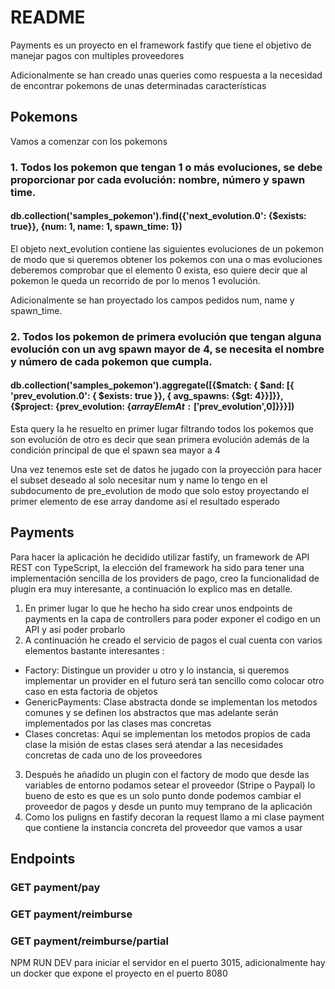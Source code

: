 # README

Payments es un proyecto en el framework fastify que tiene el objetivo de manejar pagos con multiples proveedores

Adicionalmente se han creado unas queries como respuesta a la necesidad de encontrar pokemons de unas determinadas características

## Pokemons

Vamos a comenzar con los pokemons

### 1. Todos los pokemon que tengan 1 o más evoluciones, se debe proporcionar por cada evolución: nombre, número y spawn time.

#### db.collection('samples_pokemon').find({'next_evolution.0': {$exists: true}}, {num: 1, name: 1, spawn_time: 1})

El objeto next_evolution contiene las siguientes evoluciones de un pokemon de modo que si queremos obtener los pokemos con una o mas evoluciones deberemos comprobar que el elemento 0 exista, eso quiere decir que al pokemon le queda un recorrido de por lo menos 1 evolución.

Adicionalmente se han proyectado los campos pedidos num, name y spawn_time.

### 2. Todos los pokemon de primera evolución que tengan alguna evolución con un avg spawn mayor de 4, se necesita el nombre y número de cada pokemon que cumpla.

#### db.collection('samples_pokemon').aggregate([{$match: { $and: [{ 'prev_evolution.0': { $exists: true }}, { avg_spawns: {$gt: 4}}]}}, {$project: {prev_evolution: {$arrayElemAt: ['$prev_evolution',0]}}}])

Esta query la he resuelto en primer lugar filtrando todos los pokemos que son evolución de otro es decir que sean primera evolución además de la condición principal 
de que el spawn sea mayor a 4

Una vez tenemos este set de datos he jugado con la proyección para hacer el subset deseado al solo necesitar num y name lo tengo en el subdocumento de pre_evolution
de modo que solo estoy proyectando el primer elemento de ese array dandome así el resultado esperado

## Payments
Para hacer la aplicación he decidido utilizar fastify, un framework de API REST con TypeScript, la elección del framework ha sido para tener una implementación sencilla de los providers de pago, creo la funcionalidad de plugin era muy interesante, a continuación lo explico mas en detalle.

1. En primer lugar lo que he hecho ha sido crear unos endpoints de payments en la capa de controllers para poder exponer el codigo en un API y así poder probarlo 
2. A continuación he creado el servicio de pagos el cual cuenta con varios elementos bastante interesantes :
 - Factory: Distingue un provider u otro y lo instancia, si queremos implementar un provider en el futuro será tan sencillo como colocar otro caso en esta factoria de objetos
 - GenericPayments: Clase abstracta donde se implementan los metodos comunes y se definen los abstractos que mas adelante serán implementados por las clases mas concretas
 - Clases concretas: Aqui se implementan los metodos propios de cada clase la misión de estas clases será atendar a las necesidades concretas de cada uno de los proveedores 
3. Después he añadido un plugin con el factory de modo que desde las variables de entorno podamos setear el proveedor (Stripe o Paypal) lo bueno de esto es que es un solo punto donde podemos cambiar el proveedor de pagos y desde un punto muy temprano de la aplicación
4. Como los puligns en fastify decoran la request llamo a mi clase payment que contiene la instancia concreta del proveedor que vamos a usar 

## Endpoints
### GET payment/pay
### GET payment/reimburse
### GET payment/reimburse/partial

NPM RUN DEV para iniciar el servidor en el puerto 3015, adicionalmente hay un docker que expone el proyecto en el puerto 8080
